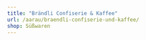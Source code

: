 ```yaml
---
title: "Brändli Confiserie & Kaffee"
url: /aarau/braendli-confiserie-und-kaffee/
shop: Süßwaren
---
```


